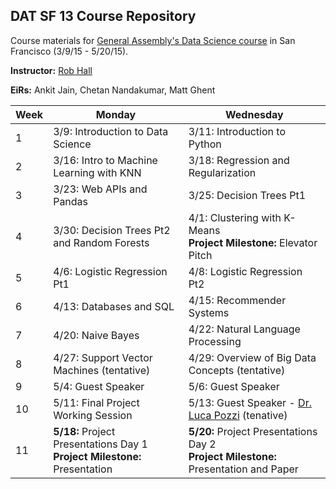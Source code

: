 ## DAT SF 13 Course Repository

Course materials for [General Assembly's Data Science course](https://generalassemb.ly/education/data-science/san-francisco) in San Francisco (3/9/15 - 5/20/15).

**Instructor:** [Rob Hall](https://generalassemb.ly/instructors/rob-hall/1864)

**EiRs:** Ankit Jain, Chetan Nandakumar, Matt Ghent

Week | Monday | Wednesday
--- | --- | ---
 1 | 3/9: Introduction to Data Science | 3/11: Introduction to Python
 2 | 3/16: Intro to Machine Learning with KNN | 3/18: Regression and Regularization
 3 | 3/23: Web APIs and Pandas | 3/25: Decision Trees Pt1
 4 | 3/30: Decision Trees Pt2 and Random Forests | 4/1: Clustering with K-Means <br>**Project Milestone:** Elevator Pitch
 5 | 4/6: Logistic Regression Pt1 | 4/8: Logistic Regression Pt2
 6 | 4/13: Databases and SQL | 4/15: Recommender Systems
 7 | 4/20: Naive Bayes | 4/22: Natural Language Processing
 8 | 4/27: Support Vector Machines (tentative) | 4/29: Overview of Big Data Concepts (tentative)
 9 | 5/4: Guest Speaker | 5/6: Guest Speaker
10 | 5/11: Final Project Working Session | 5/13: Guest Speaker - [Dr. Luca Pozzi](https://generalassemb.ly/instructors/dr-luca-pozzi/4825) (tenative)
11 | **5/18:** Project Presentations Day 1 <br>**Project Milestone:** Presentation | **5/20:** Project Presentations Day 2 <br>**Project Milestone:** Presentation and Paper
